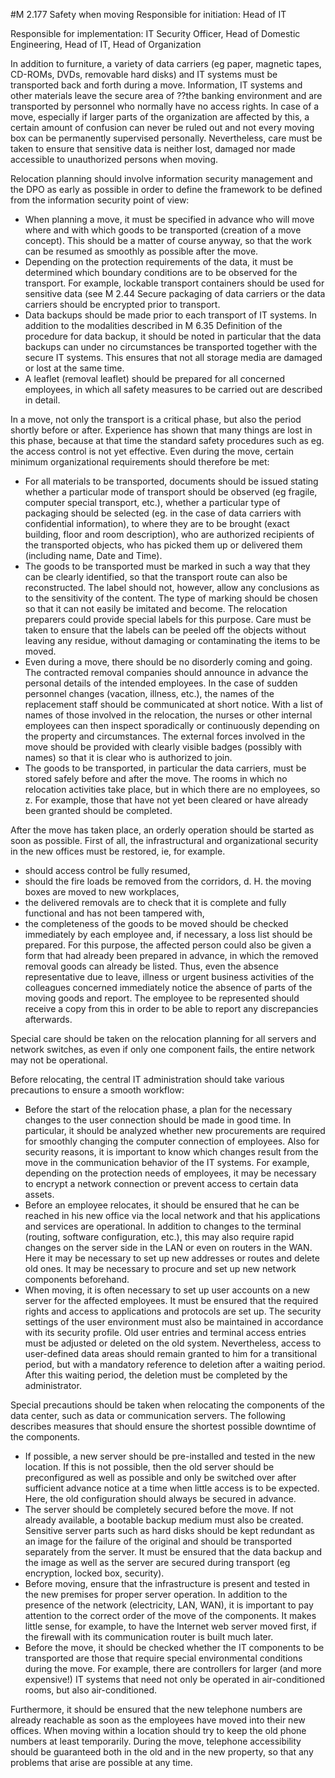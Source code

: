 #M 2.177 Safety when moving
Responsible for initiation: Head of IT

Responsible for implementation: IT Security Officer, Head of Domestic Engineering, Head of IT, Head of Organization

In addition to furniture, a variety of data carriers (eg paper, magnetic tapes, CD-ROMs, DVDs, removable hard disks) and IT systems must be transported back and forth during a move. Information, IT systems and other materials leave the secure area of ??the banking environment and are transported by personnel who normally have no access rights. In case of a move, especially if larger parts of the organization are affected by this, a certain amount of confusion can never be ruled out and not every moving box can be permanently supervised personally. Nevertheless, care must be taken to ensure that sensitive data is neither lost, damaged nor made accessible to unauthorized persons when moving.

Relocation planning should involve information security management and the DPO as early as possible in order to define the framework to be defined from the information security point of view:

* When planning a move, it must be specified in advance who will move where and with which goods to be transported (creation of a move concept). This should be a matter of course anyway, so that the work can be resumed as smoothly as possible after the move.
* Depending on the protection requirements of the data, it must be determined which boundary conditions are to be observed for the transport. For example, lockable transport containers should be used for sensitive data (see M 2.44 Secure packaging of data carriers or the data carriers should be encrypted prior to transport.
* Data backups should be made prior to each transport of IT systems. In addition to the modalities described in M 6.35 Definition of the procedure for data backup, it should be noted in particular that the data backups can under no circumstances be transported together with the secure IT systems. This ensures that not all storage media are damaged or lost at the same time.
* A leaflet (removal leaflet) should be prepared for all concerned employees, in which all safety measures to be carried out are described in detail.


In a move, not only the transport is a critical phase, but also the period shortly before or after. Experience has shown that many things are lost in this phase, because at that time the standard safety procedures such as eg. the access control is not yet effective. Even during the move, certain minimum organizational requirements should therefore be met:

* For all materials to be transported, documents should be issued stating whether a particular mode of transport should be observed (eg fragile, computer special transport, etc.), whether a particular type of packaging should be selected (eg. in the case of data carriers with confidential information), to where they are to be brought (exact building, floor and room description), who are authorized recipients of the transported objects, who has picked them up or delivered them (including name, Date and Time).
* The goods to be transported must be marked in such a way that they can be clearly identified, so that the transport route can also be reconstructed. The label should not, however, allow any conclusions as to the sensitivity of the content. The type of marking should be chosen so that it can not easily be imitated and become. The relocation preparers could provide special labels for this purpose. Care must be taken to ensure that the labels can be peeled off the objects without leaving any residue, without damaging or contaminating the items to be moved.
* Even during a move, there should be no disorderly coming and going. The contracted removal companies should announce in advance the personal details of the intended employees. In the case of sudden personnel changes (vacation, illness, etc.), the names of the replacement staff should be communicated at short notice. With a list of names of those involved in the relocation, the nurses or other internal employees can then inspect sporadically or continuously depending on the property and circumstances. The external forces involved in the move should be provided with clearly visible badges (possibly with names) so that it is clear who is authorized to join.
* The goods to be transported, in particular the data carriers, must be stored safely before and after the move. The rooms in which no relocation activities take place, but in which there are no employees, so z. For example, those that have not yet been cleared or have already been granted should be completed.


After the move has taken place, an orderly operation should be started as soon as possible. First of all, the infrastructural and organizational security in the new offices must be restored, ie, for example.

* should access control be fully resumed,
* should the fire loads be removed from the corridors, d. H. the moving boxes are moved to new workplaces,
* the delivered removals are to check that it is complete and fully functional and has not been tampered with,
* the completeness of the goods to be moved should be checked immediately by each employee and, if necessary, a loss list should be prepared. For this purpose, the affected person could also be given a form that had already been prepared in advance, in which the removed removal goods can already be listed. Thus, even the absence representative due to leave, illness or urgent business activities of the colleagues concerned immediately notice the absence of parts of the moving goods and report. The employee to be represented should receive a copy from this in order to be able to report any discrepancies afterwards.


Special care should be taken on the relocation planning for all servers and network switches, as even if only one component fails, the entire network may not be operational.

Before relocating, the central IT administration should take various precautions to ensure a smooth workflow:

* Before the start of the relocation phase, a plan for the necessary changes to the user connection should be made in good time. In particular, it should be analyzed whether new procurements are required for smoothly changing the computer connection of employees. Also for security reasons, it is important to know which changes result from the move in the communication behavior of the IT systems. For example, depending on the protection needs of employees, it may be necessary to encrypt a network connection or prevent access to certain data assets.
* Before an employee relocates, it should be ensured that he can be reached in his new office via the local network and that his applications and services are operational. In addition to changes to the terminal (routing, software configuration, etc.), this may also require rapid changes on the server side in the LAN or even on routers in the WAN. Here it may be necessary to set up new addresses or routes and delete old ones. It may be necessary to procure and set up new network components beforehand.
* When moving, it is often necessary to set up user accounts on a new server for the affected employees. It must be ensured that the required rights and access to applications and protocols are set up. The security settings of the user environment must also be maintained in accordance with its security profile. Old user entries and terminal access entries must be adjusted or deleted on the old system. Nevertheless, access to user-defined data areas should remain granted to him for a transitional period, but with a mandatory reference to deletion after a waiting period. After this waiting period, the deletion must be completed by the administrator.


Special precautions should be taken when relocating the components of the data center, such as data or communication servers. The following describes measures that should ensure the shortest possible downtime of the components.

* If possible, a new server should be pre-installed and tested in the new location. If this is not possible, then the old server should be preconfigured as well as possible and only be switched over after sufficient advance notice at a time when little access is to be expected. Here, the old configuration should always be secured in advance.
* The server should be completely secured before the move. If not already available, a bootable backup medium must also be created. Sensitive server parts such as hard disks should be kept redundant as an image for the failure of the original and should be transported separately from the server. It must be ensured that the data backup and the image as well as the server are secured during transport (eg encryption, locked box, security).
* Before moving, ensure that the infrastructure is present and tested in the new premises for proper server operation. In addition to the presence of the network (electricity, LAN, WAN), it is important to pay attention to the correct order of the move of the components. It makes little sense, for example, to have the Internet web server moved first, if the firewall with its communication router is built much later.
* Before the move, it should be checked whether the IT components to be transported are those that require special environmental conditions during the move. For example, there are controllers for larger (and more expensive!) IT systems that need not only be operated in air-conditioned rooms, but also air-conditioned.


Furthermore, it should be ensured that the new telephone numbers are already reachable as soon as the employees have moved into their new offices. When moving within a location should try to keep the old phone numbers at least temporarily. During the move, telephone accessibility should be guaranteed both in the old and in the new property, so that any problems that arise are possible at any time.




